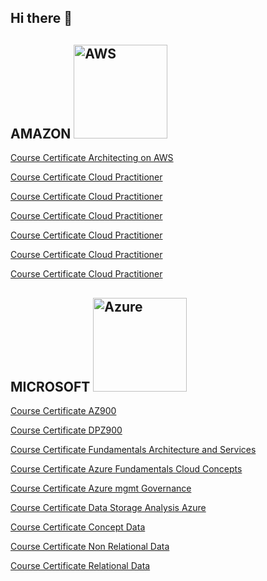 ## Hi there 👋

## AMAZON  <img src="https://www.asesora2.cl/servicios/img/cms/Partners/Amazon-Web-Services-AWS-Logo.png" alt="AWS" width="150"/>



[Course Certificate Architecting on AWS](./courses_development/Amazon/architecting_on_AWS.pdf)

[Course Certificate Cloud Practitioner](./courses_development/Amazon/AWS-Cloud_Practitioner.pdf)

[Course Certificate Cloud Practitioner](./courses_development/Amazon/diploma-aws-cloud-practico.pdf)

[Course Certificate Cloud Practitioner](./courses_development/Amazon/diploma-big-data.pdf)

[Course Certificate Cloud Practitioner](./courses_development/Amazon/diploma-db-aws.pdf)

[Course Certificate Cloud Practitioner](./courses_development/Amazon/diploma-networking-content.pdf)

[Course Certificate Cloud Practitioner](./courses_development/Amazon/diploma-storage-aws.pdf)



## MICROSOFT  <img src="https://spacecloudec.com/wp-content/uploads/2024/02/azure.png" alt="Azure" width="150"/>


[Course Certificate AZ900](./courses_development/microsoft/Certificado_AZ900.pdf)

[Course Certificate DPZ900](./courses_development/microsoft/DP_900.pdf)

[Course Certificate Fundamentals Architecture and Services](./courses_development/microsoft/Microsoft_azure_fundamentals_architecture_and_Services.pdf)

[Course Certificate Azure Fundamentals Cloud Concepts](./courses_development/microsoft/Microsoft_azure_fundamentals_cloud_concepts.pdf)

[Course Certificate Azure mgmt Governance](./courses_development/microsoft/Microsoft_Azure_mgmt_governance.pdf)

[Course Certificate Data Storage Analysis Azure](./courses_development/microsoft/Microsoft_Learn_analisis_almacenamiento_datos_Azure.pdf)

[Course Certificate Concept Data](./courses_development/microsoft/Microsoft_Learn_concept_Data.pdf)

[Course Certificate Non Relational Data](./courses_development/microsoft/Microsoft_Learn_datos_no_Relacionales.pdf)

[Course Certificate Relational Data](./courses_development/microsoft/Microsoft_Learn_datos_relacionales.pdf)






<!--
**Rolando-m/Rolando-m** is a ✨ _special_ ✨ repository because its `README.md` (this file) appears on your GitHub profile.

Here are some ideas to get you started:

- 🔭 I’m currently working on ...
- 🌱 I’m currently learning ...
- 👯 I’m looking to collaborate on ...
- 🤔 I’m looking for help with ...
- 💬 Ask me about ...
- 📫 How to reach me: ...
- 😄 Pronouns: ...
- ⚡ Fun fact: ...
-->
